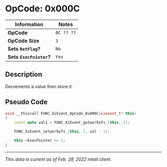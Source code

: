 # OpCode: 0x000C

| Information               | Notes |
|---                        |---    |
| **OpCode**                | `0C ?? ??` |
| **OpCode Size**           | `3`   |
| **Sets `RetFlag`?**       | `No`  |
| **Sets `ExecPointer`?**   | `Yes` |

## Description

Decrements a value then store it.

## Pseudo Code

```cpp
void __thiscall FUNC_XiEvent_OpCode_0x000C(xievent_t* this)
{
    const auto val1 = FUNC_XiEvent_getworkofs_(this, 1);

    FUNC_XiEvent_setworkofs_(this, 1, val - 1);

    this->ExecPointer += 3;
}
```

---

_This data is current as of Feb. 28, 2022 retail client._